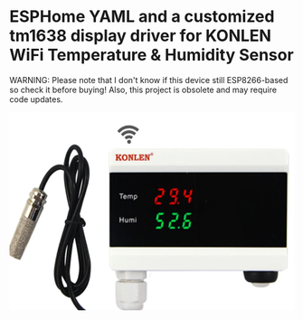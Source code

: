 # ESPHome YAML and a customized tm1638 display driver for KONLEN WiFi Temperature & Humidity Sensor
WARNING: Please note that I don't know if this device still ESP8266-based so check it before buying!
Also, this project is obsolete and may require code updates.

![](/Screenshot%202024-05-26%20125539.png)

